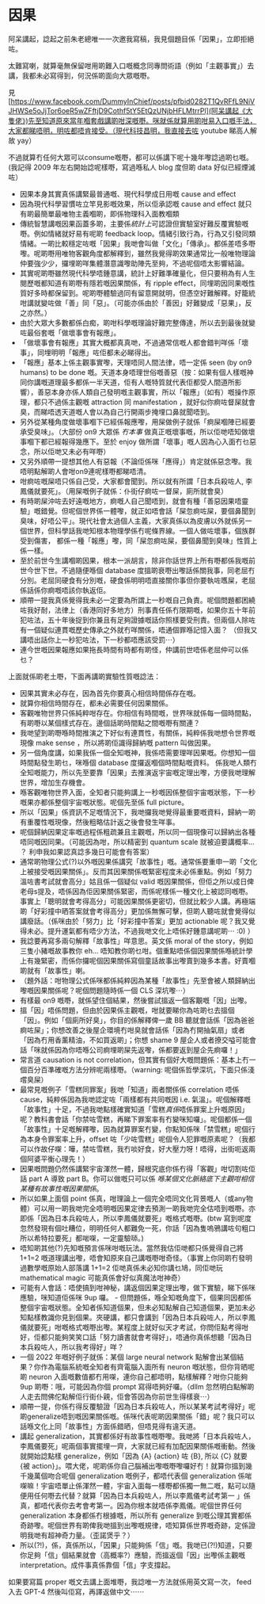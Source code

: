 # 因果

阿呆講起，諗起之前朱老總唯一一次邀我寫稿，我見個題目係「因果」，立即拒絕咗。

太難寫喇，就算毫無保留咁用啲難入口嘅概念同專問術語（例如「主觀事實」）去講，我都未必寫得到，何況係啲面向大眾嘅嘢。

見[https://www.facebook.com/DummyInChief/posts/pfbid0282T1QvRFfL9NiVJHWSe5oJjTor6oeR5wZFftjD9Cothf5tY5EtQzUNjbHFLMtrrPl](阿呆講起《大隻佬》)先至知道原來當年嗰套戲講啲咁深嘅嘢。咪就係就算用啲咁易入口嘅手法，大家都睇唔明，明咗都唔肯接受。（現代科技昌明，我直接去咗 youtube 睇高人解故 yay）

[](./images/cause-effect.jpg)

不過就算冇任何大眾可以consume嘅嘢，都可以係講下呢十幾年嚟諗過啲乜嘅。(我記得 2009 年左右開始諗呢樣嘢，寫過喺私人 blog 度但啲 data 好似已經煙滅咗）

- 因果本身其實真係講緊最普通嘅、現代科學成日用嘅 cause and effect
- 因為現代科學習慣咗立竿見影嘅效果，所以佢承認嘅 cause and effect 就只有啲最簡單最唯物主義嗰啲，即係物理科入面教嗰類
- 傳統智慧講嘅因果函蓋多啲，主要係*統計上*可認證但實驗室好難反覆實驗嘅嘢。例如情緒就好易有呢啲 feedback loop。情緒引致行為，行為又引發同類情緒。一啲比較穩定咗嘅「因果」我哋會叫做「文化」「傳承」。都係差唔多嘢嚟。呢啲嘢用唯物客觀角度都解釋到，雖然我覺得啲效果通常比一般唯物理論仲要強少少，攞埋啲咩集體潛意識嚟助陣先至夠，不過呢個唔太影響結論。
- 其實呢啲嘢雖然現代科學唔鍾意講，統計上好難準確量化，但只要稍為有人生閱歷嘅都知道有啲嘢有隱若嘅因果關係，有 ripple effect，同埋啲因同果嘅性質好多時都保留到。呢啲嘢體驗過同有留意開就明，但憑空好難解釋。好籠統咁講就變咗做「善」同「惡」。（可能亦係由於「善因」好難變成「惡果」，反之亦然。）
- 由於大眾大多數都係白痴，啲咁科學嘅理論好難完整傳達，所以去到最後就變咗最俗套嘅「做壞事會有報應」。
- 「做壞事會有報應」其實大概都真真哋，不過通常信嘅人都會錯判咩係「壞事」，同埋明明「報應」咗佢都未必睇得出。
- 「報應」基本上係主觀事實嚟，天理唔同人間法律，唔一定係 seen (by on9 humans) to be done 嘅。天道本身唔理世俗嘅善惡（按：如果有個人樣嘅神同你講嘅道理最多都係一半天道，佢有人嘅特質就代表佢都受人間道所影響），善惡本身亦係人類自己發明嘅主觀事實，所以「報應」（如有）嘅操作原理，都只不過係主觀嘅 attraction 同 manifestation ，就好似你痾咗督屎就會臭，而睇唔透天道嘅人會以為自己行開兩步掩埋口鼻就聞唔到。
- 另外從某種角度做壞事嗰下已經係報應嚟，用屎做例子就係「痾屎嗰陣已經要承受臭味」。（大部份 on9 大眾係 *冇本事* 做真正嘅壞事嘅，所以佢哋唔知做壞事嗰下都已經報得幾應下。至於 enjoy 做所謂「壞事」嘅人因為心入面冇乜惡念，所以佢哋又未必有咩嘢）
- 又另外順帶一提想其他人有惡報（不論佢係咪「應得」）肯定就係惡念嚟。我唔明點解啲人會咁on9連呢樣嘢都睇唔清。
- 咁痾咗嘅屎唔只係自己受，大家都會聞到。所以就有所謂「日本兵殺咗人, 李鳳儀就要死」。（用屎嘅例子就係：仆街仔痾咗一督屎，廁所就會臭）
- 有時啲屎沖咗去好遠嘅地方，痾嘅人自己聞唔到，就會有種「善惡因果唔靈驗」嘅錯覺。但呢個世界係一體嚟，就正如唔會話「屎忽痾咗屎，要個鼻聞到臭味，好唔公平」。現代社會太過個人主義，大家真係以為皮膚以外就係另一個世界，但科學話我哋知根本物理學係冇呢條界線。一個人做咗壞事，個族群受到傷害， 都係一種「報應」嚟，同「屎忽痾咗屎，要個鼻聞到臭味」性質上係一樣。
- 至於前世今生講嗰啲因果，根本一派胡言，除非你話世界上所有嘢都係我嘅前世今世下世。不過隨便喺個 database 度搵啲衰嘢出嚟話係關我事，同老屈冇分別。老屈同硬食有分別嘅，硬食係明明唔直接關你事但你要執咗嚿屎，老屈係話係你痾嘅唔該你執返佢。
- 順帶一提我真係覺得我未必一定要為所謂上一秒嘅自己負責。呢個問題都困繞咗我好耐，法律上（香港同好多地方）刑事責任係冇限期嘅，如果你五十年前犯咗法，五十年後捉到你兼且有足夠證據嘅話你照樣要受刑責。但兩個人除咗有一個疑似連貫嘅歷史傳承之外就冇咩關係，唔通個罪喺記憶入面？ （但我又講唔出話你上一秒犯咗法，下一秒都唔應該受罰⋯）
- 連今世嘅因果報應如果拖長時間有時都有啲怪，仲講前世唔係老屈仲可以係乜？

上面就係啲老土嘢，下面再講啲實驗性質嘅諗法：

- 因果其實未必存在，因為首先你要真心相信時間係存在嘅。
- 就算你相信時間存在，都未必需要任何因果關係。
- 客觀唯物世界只係純粹咁存在。你相信有時間嘅，世界咪就係每一個時間點，有啲嘢以某個樣式存在。邊個話啲時間點之間嘅嘢有關連？
- 我哋望到啲嘢喺時間推演之下好似有連貫性，有關係，純粹係我哋想令世界嘅現像 make sense ，所以將啲佢識得歸納嘅 pattern 叫做因果。
- 另一個角度講，如果我係一個全知嘅神，我係唔需要理咩因果嘅。你想知一個時間點發生啲乜，咪喺個 database 度攞返嗰個時間點嘅資料。 係我哋人類冇全知嘅能力，所以先至要靠「因果」去推演返宇宙嘅定理出嚟，方便我哋理解世界，增加生存機會。
- 喺客觀唯物世界入面，全知者只能夠講上一秒嘅因係整個宇宙嘅狀態，下一秒嘅果亦都係整個宇宙嘅狀態。呢個先至係 full picture。
- 所以「因果」係資訊不足嘅情況下，我哋攞我哋覺得最重要嘅資料，歸納一啲有重覆性嘅現像，然後粗略估計返之後會發生咩事。
- 呢個歸納因果定率嘅過程係粗疏兼且主觀嘅，所以同一個現像可以歸納出各種唔同嘅因同果。（可能因為咁，所以精密到 quantum scale 就被迫要講概率... ？ 利申我如果認真諗多幾日可能會有答案）
- 通常啲物理公式(?)以外嘅因果係講究「故事性」嘅。通常係要重申一啲「文化上被接受嘅因果關係」。反而其因果關係嘅緊密程度未必係重點。例如「努力溫咗書考試就會高分」姑且係一個疑似 valid 嘅因果關係，但佢之所以成日俾老母s提及，唔係因為佢因果關係緊密，而係呢樣係一種文化上被認同嘅嘢。事實上「聰明就會考得高分」可能因果關係更密切，但就比較少人講。再極端啲「好彩撞中晒答案就會考得高分」更加係無懈可擊，但啲人聽咗就會覺得似講廢話。（係咪由於「努力」比「好彩撞中答案」更加 actionable 呢？我又覺得未必。提升運氣都有唔少方法，不過我哋文化上唔係好鍾意講呢啲⋯ :0) ）
- 我諗要再寫多兩句解釋「故事性」咩意思。英文係 moral of the story，例如三隻小豬嘅故事教你 eh... 唔知教你啲乜咁。個重點唔係個因果關係喺統計學上有幾緊密，而係你攞呢個因果關係寫個童話故事出嚟賣到幾多本書。好賣嗰啲就有「故事性」喇。
- （題外話：咁物理公式係咪都係純粹因為某種「故事性」先至會被人類歸納出嚟嘅因果關係呢？呢個問題隨時係一個 CLS 深坑嚟⋯）
- 有樣最 on9 嘅嘢，就係望住個結果，然後嘗試搵返一個客覯嘅「因」出嚟。
- 搵「因」唔係問題，但由於因果係主觀嘅，咁就要睇你為咗啲乜去搵個「因」。例如「個廁所好臭」，你目的係解釋俾一歲 BB 聽就會話係「因為爸爸痾咗屎」；你想改善之後屋企環境冇咁臭就會話係「因為冇開抽氣扇」或者「因為冇用香薰精油，不如買返啲」；你想 shame 9 屋企人或者撩交嗌可能會話「咪就係因為你唔喺公司痾埋啲屎先返嚟，係都要返到屋企先痾囉！」
- 常言道 causation is not correlation，但其實有個好大嘅問題係：基本上冇一個百分百準確嘅方法分辨呢兩樣嘢。（warning: 呢個係哲學深坑，下面只係淺嚐臭屎）
- 最常見嘅例子「雪糕同罪案」我哋「知道」兩者關係係 correlation 唔係 cause，純粹係因為我哋認定咗「兩樣都有共同嘅因 i.e. 氣溫」。呢個解釋嘅「故事性」十足，不過我哋點樣確實知道「雪糕*真係*唔係罪案上升嘅原因」呢？教科書會話「你禁咗雪糕，再睇下罪案率有冇變咪知囉」。呢個都係一個「故事性」十足嘅解釋嚟，因為就算罪案冇變，你點知係咪「禁雪糕」呢個行為本身令罪案率上升，offset 咗「少咗雪糕」呢個令人犯罪嘅原素呢？（我都可以作故仔㗎：嘩，禁咗雪糕，我冇啖好食，好大壓力呀！唔得，出街呃返兩個阿婆平衡心理先！）
- 因果嘅問題仍然係講緊宇宙渾然一體，歸根究底你係冇得「客觀」咁切割咗佢話 part A 導致 part B。你可以做嘅只可以係 *喺某個文化脈絡底下主觀咁相信某種有故事性嘅因果關係*。
- 所以如果上面個 point 係真，咁理論上一個完全唔同文化背景嘅人（或any物體）可以用一啲我哋完全唔明嘅因果定律去預測一啲我哋完全估唔到嘅嘢。亦即係「因為日本兵殺咗人，所以李鳳儀就要死」嘅格式嘅嘢。(btw 寫到呢度忽然發現有個吐糟位，明明任何人都難免一死，你話「因為隻嗚鴉講咗句粗口所以希特拉要死」都啱㗎，一定靈驗𠻹。)
- 唔知啲其他(?)先知嘅預言係咪咁嘅玩法。當然我估佢哋都只係覺得自己將 1+1=2 嘅道理講出嚟，唔會知原來自己講嘅嘢咁奇怪。（事實上你同啲冇發明過數學嘅原始人部落講 1+1=2 佢哋真係未必知你講乜鳩，同佢哋玩 mathematical magic 可能真係會好似真魔法咁神奇）
- 可能有人會話：唔使搞到咁神秘，講返個因果定理出嚟，做下實驗，睇下係咪應驗，咪知道佢係咪 9up 囉。 - 但問題係，喺全知嘅角度下，個果同因都係整個宇宙嘅狀態。全知者係知道個果，但未必知點解自己知道個果，更加未必知點樣教識你見到個果。夾硬講，都只會講到「因為日本兵殺咗人，所以李鳳儀就要死」咁嘅格式嘅嘢出嚟。某程度上就好似天才考試，你問佢點考得咁好，佢都只能夠笑笑口話「努力讀書就會考得好」，唔通你真係想聽「因為日本兵殺咗人，所以我考得好」咩？
- 一個 2022 年嘅好例子就係：某個 large neural network 點解會出某個結果？你作為電腦系統嘅全知者有齊電腦入面所有 neuron 嘅狀態，但你背晒呢啲 neuron 入面嘅數值都冇用㗎，連你自己都唔明，點樣解釋？咁你只能夠 9up 啲嘢：哦，可能因為你個 prompt 寫得唔夠好囉。（dllm 忽然明白點解啲人走去問佛佗點解佢行街仆親，佢會答因為你前世生得樣衰⋯）
- 順帶一提，你係冇得反覆驗證「因為日本兵殺咗人，所以某某考試考得好」呢啲generalize唔到嘅因果關係嘅。係咪代表呢啲因果關係「錯」呢？我只可以話喺文化上同「故事性」方面係錯晒，但唔見得有違天道。
- 講起 generalization，其實都係好有故事性嘅嘢嚟。我哋將「日本兵殺咗人，李鳳儀要死」呢兩個事實擺埋一齊，大家就已經有加配因果關係嘅衝動。然後就開始諗點樣 generalize，例如「因為 {A} {action} 咗 {B}, 所以 {C} 就要 {被 action}」。喂大佬，呢啲係你自己腦補出嚟嘅嘢嚟囉好冇！就算你搵到幾千幾萬個吻合呢個 generalization 嘅例子，都唔代表個 generalization 係啱㗎嘛！宇宙唔單止係渾然一體，宇宙入面每一樣嘢都係獨一無二嘅，點可以隨便用任何嘢去代替？就算「因為日本兵殺咗人，所以李鳳儀考試考第一 」係真，都唔代表你去考會考第一。因為你根本就唔係李鳳儀。呢個世界任何 generalization 本身都係冇根據嘅，所以所有 generalize 到嘅公理其實都係奇跡嚟。呢個世界有啲俾我哋搵到出嚟嘅規律，唔知算係世界嘅奇跡，定係證明我哋有超神奇力量。（歪諾煲乎？）
- 所以(?!)，係，真係所以，「因果」只能夠係「信」嘅。我哋已(?!)知道，只要你足夠「信」個結果就會（高概率?）應驗，而搵返個「因」出嚟係主觀嘅 interpretation。成件事真係靠個「信」字支撐起。

如果要寫篇 proper 嘅文去講上面堆嘢，我諗唯一方法就係用英文寫一次， feed 入去 GPT-4 然後叫佢寫，再譯返做中文⋯⋯
